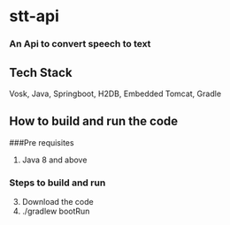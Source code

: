 # stt-api
### An Api to convert speech to text
## Tech Stack
  Vosk, Java, Springboot, H2DB, Embedded Tomcat, Gradle
## How to build and run the code
###Pre requisites
1. Java 8 and above
### Steps to build and run
3. Download the code
4. ./gradlew bootRun

  
